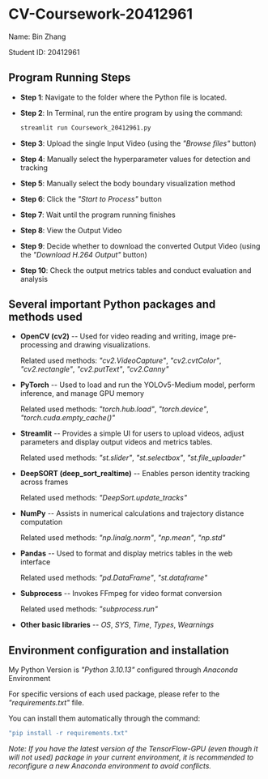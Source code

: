 # CV-Coursework-20412961

Name: Bin Zhang

Student ID: 20412961

## Program Running Steps

- **Step 1**: Navigate to the folder where the Python file is located.

- **Step 2**: In Terminal, run the entire program by using the command:

   ```sh
   streamlit run Coursework_20412961.py
   ```
   
- **Step 3**: Upload the single Input Video (using the *"Browse files"* button)

- **Step 4**: Manually select the hyperparameter values for detection and tracking

- **Step 5**: Manually select the body boundary visualization method

- **Step 6**: Click the *"Start to Process"* button

- **Step 7**: Wait until the program running finishes

- **Step 8**: View the Output Video

- **Step 9**: Decide whether to download the converted Output Video (using the *"Download H.264 Output"* button)

- **Step 10**: Check the output metrics tables and conduct evaluation and analysis

## Several important Python packages and methods used

- **OpenCV (cv2)** -- Used for video reading and writing, image pre-processing and drawing visualizations.

  Related used methods: *"cv2.VideoCapture"*, *"cv2.cvtColor"*, *"cv2.rectangle"*, *"cv2.putText"*, *"cv2.Canny"*

- **PyTorch** -- Used to load and run the YOLOv5-Medium model, perform inference, and manage GPU memory

  Related used methods: *"torch.hub.load"*, *"torch.device"*, *"torch.cuda.empty_cache()"*

- **Streamlit** -- Provides a simple UI for users to upload videos, adjust parameters and display output videos and metrics tables.

  Related used methods: *"st.slider"*, *"st.selectbox"*, *"st.file_uploader"*

- **DeepSORT (deep_sort_realtime)** -- Enables person identity tracking across frames

  Related used methods: *"DeepSort.update_tracks"*

- **NumPy** --  Assists in numerical calculations and trajectory distance computation

  Related used methods: *"np.linalg.norm"*, *"np.mean"*, *"np.std"*

- **Pandas** -- Used to format and display metrics tables in the web interface

  Related used methods: *"pd.DataFrame"*, *"st.dataframe"*

- **Subprocess** -- Invokes FFmpeg for video format conversion

  Related used methods: *"subprocess.run"*

- **Other basic libraries** -- *OS*, *SYS*, *Time*, *Types*, *Wearnings*

##  Environment configuration and installation

My Python Version is *"Python 3.10.13"* configured through *Anaconda* Environment

For specific versions of each used package, please refer to the *"requirements.txt"* file.

You can install them automatically through the command:

```sh
"pip install -r requirements.txt"
```

*Note: If you have the latest version of the TensorFlow-GPU (even though it will not used) package in your current environment, it is recommended to reconfigure a new Anaconda environment to avoid conflicts.*
